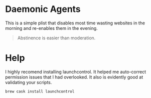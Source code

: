 # Daemonic Agents

This is a simple plist that disables most time wasting websites in the morning and re-enables them in the evening.

> Abstinence is easier than moderation.

# Help

I highly recomend installing launchcontrol. It helped me auto-correct permission issues that I had overlooked. It also is evidently good at validating your scripts.

`brew cask install launchcontrol`

